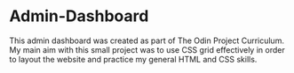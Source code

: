 # Admin-Dashboard

This admin dashboard was created as part of The Odin Project Curriculum.
My main aim with this small project was to use CSS grid effectively in order to layout the website and practice my general HTML and CSS skills.
